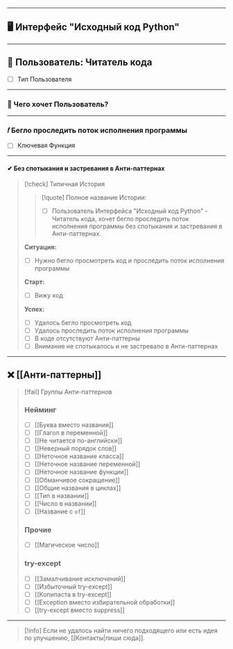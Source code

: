 ***
## 🖥️ Интерфейс "Исходный код Python"

***
## 👤 Пользователь: Читатель кода
- [ ] Тип Пользователя

***
### 👤 Чего хочет Пользователь?

***
### 𝑓 Бегло проследить поток исполнения программы
- [ ] Ключевая Функция

***
#### ✔ Без спотыкания и застревания в Анти-паттернах

>[!check] Типичная История
>>[!quote] Полное название Истории:
>>
>>- [ ] Пользователь Интерфейса "Исходный код Python" - Читатель кода, хочет бегло проследить поток исполнения программы без спотыкания и застревания в Анти-паттернах.
>
>**Ситуация:**
>- [ ] Нужно бегло просмотреть код и проследить поток исполнения программы
>
>**Старт:**
>- [ ] Вижу код
>
>**Успех:**
>- [ ] Удалось бегло просмотреть код
>- [ ] Удалось проследить поток исполнения программы
>- [ ] В коде отсутствуют Анти-паттерны
>- [ ] Внимание не спотыкалось и не застревало в Анти-паттернах

***
## ❌ [[Анти‐паттерны]]

>[!fail] Группы Анти-паттернов
>### Нейминг
>
>- [ ] [[Буква вместо названия]]
>- [ ] [[Глагол в переменной]]
>- [ ] [[Не читается по-английски]]
>- [ ] [[Неверный порядок слов]]
>- [ ] [[Неточное название класса]]
>- [ ] [[Неточное название переменной]]
>- [ ] [[Неточное название функции]]
>- [ ] [[Обманчивое сокращение]]
>- [ ] [[Общие названия в циклах]]
>- [ ] [[Тип в названии]]
>- [ ] [[Число в названии]]
>- [ ] [[Название с `of`]]
>
>### Прочие
>
>- [ ] [[Магическое число]]
>
>### try-except
>
>- [ ] [[Замалчивание исключений]]
>- [ ] [[Избыточный try-except]]
>- [ ] [[Копипаста в try-except]]
>- [ ] [[Exception вместо избирательной обработки]]
>- [ ] [[try-except вместо suppress]]

***

> [!info]
> Если не удалось найти ничего подходящего или есть идея по улучшению, [[Контакты|пиши сюда]].
